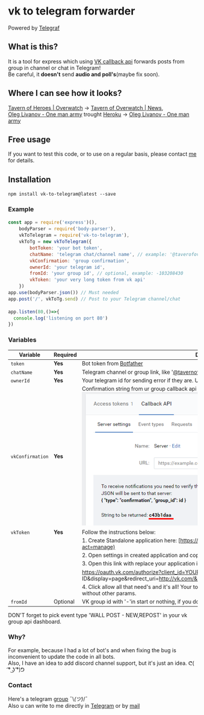 # vk to telegram forwarder
Powered by [Telegraf](https://github.com/telegraf/telegraf)  
## What is this?  
It is a tool for express which using [VK callback api](https://vk.com/dev/callback_api) forwards posts from group in channel or chat in Telegram!  
Be careful, it **doesn't** send **audio and poll's**(maybe fix soon).
## Where I can see how it looks?
[Tavern of Heroes | Overwatch](https://vk.com/tavernofoverwatch) -> [Tavern of Overwatch | News](https://t.me/tavernofoverwatchnews),  
[Oleg Livanov - One man army](https://vk.com/oleglivanovgaming) trought [Heroku](https://heroku.com) -> [Oleg Livanov - One man army](https://t.me/oleglivanovgaming)


## Free usage

If you want to test this code, or to use on a regular basis, please contact [me](https://t.me/ejnshtein) for details.

## Installation
    npm install vk-to-telegram@latest --save
### Example
```js
const app = require('express')(),
    bodyParser = require('body-parser'),
    vkToTelegram = require('vk-to-telegram'),
    vkToTg = new vkToTelegram({
        botToken: 'your bot token',
        chatName: 'telegram chat/channel name', // example: '@taverofoverwatchnews' || 'tavernofoverwatchnews'
        vkConfirmation: 'group confirmation',
        ownerId: 'your telegram id',
        fromId: 'your group id', // optional, example: -103208430
        vkToken: 'your very long token from vk api'
    })
app.use(bodyParser.json()) // Must needed
app.post('/', vkToTg.send) // Post to your Telegram channel/chat

app.listen(80,()=>{
  console.log('listening on port 80')
})  
```
### Variables
| Variable | Required | Description |
| - |-| - |
| `token` | **Yes** | Bot token from [Botfather](https://t.me/botfather)    |
| `chatName` | **Yes**  | Telegram channel or group link, like '[@tavernofheroes](https://t.me/tavernofoverwatchnews)' |
| `ownerId`|**Yes** | Your telegram id for sending error if they are. U can get know it from [@getidsbot](https://t.me/getidsbot) |
| `vkConfirmation` | **Yes** | Confirmation string from ur group callback api server: ![](docs/vkcallback.png)  |
| `vkToken` | **Yes** | Follow the instructions below:|
|||1. Create Standalone application here: [https://vk.com/apps?act=manage](https://vk.com/apps?act=manage) |
|||2. Open settings in created application and copy application id |
|||3. Open this link with replace your application id: |
|||https://oauth.vk.com/authorize?client_id=YOUR APPLICATION ID&display=page&redirect_uri=http://vk.com/&scope=offline,video,docs&response_type=token&v=5.73|
|||4. Click allow all that need's and it's all! Your token is in query url, do not copy all link, only token without other params.  |
|`fromId` | Optional | VK group id with '-'in start or nothing, if you don't need check. |

DON'T forget to pick event type 'WALL POST - NEW,REPOST' in your vk group api dashboard.

### Why?

For example, because I had a lot of bot's and when fixing the bug is inconvenient to update the code in all bots.  
Also, I have an idea to add discord channel support, but it's just an idea. ᕦ( ͡° ͜ʖ ͡°)ᕤ

### Contact
Here's a telegram [group](https://t.me/vktotgforwarder) ¯\\_(ツ)_/¯   
Also u can write to me directly in [Telegram](https://t.me/ejnshtein) or by [mail](mailto:ejnshtein@dsgstng.com)